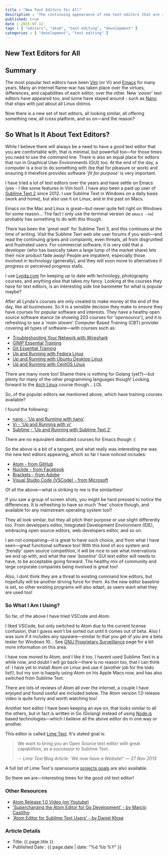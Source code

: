 ```yaml
---
title : "New Text Editors for All"
description : "The continuing appearance of new text editors that are superficially the same"
published: true
date : 2015-07-12
tags : [ "editors", "atom", "text editing", "development" ]
categories : [ "development", "text editing" ]
---
```

## New Text Editors for All

## Summary

The most popular text editors have been [Vim](http://www.vim.org/) (or
Vi) and [Emacs](https://www.gnu.org/software/emacs/) for many
years. Many an Internet flame-war has taken place over the virtues,
differences, and capabilities of each editor, over the other. New
'*easier*' text editors have appeared too, and some have stayed
around - such as [Nano](http://www.nano-editor.org/) that ships
with just about all Linux distros.

Now there is a new set of text editors, all looking similar, all offering
something new, all cross platform, and so on&mdash;and the reason?

## So What Is It About Text Editors?

While I believe there will always be a need to have a good text editor that you
are comfortable with, that is minimal, but powerfull too&mdash;for those times
you need to use the command line. There is also an equal place for editors that
run in Graphical User Environments (GUI) too. At the end of the day, a computer
is a tool to do something with (be that for pleasure or work) and ensuring it
therefore provides software '*fit for purpose*' is very important.

I have tried a lot of text editors over the years and have settle on
Emacs (yes - I like some features in Vim too!). I have also been a paid up
user of [Sublime Text 2](http://www.sublimetext.com/) since 2012. I
use Sublime Text in Windows on a daily basis (work and home), but also
use it on Linux, and in the past on Macs.

Emacs on the Mac and Linux is great&mdash;but never quite felt right on
Windows for some reason... The fact I only use the terminal version
(ie `emacs -nw`) probably has something to do with this though.

There has been the '*great wait*' for Sublime Text 3, and this continues at the
time of writing. Visit the Sublime Text web site user forums if you
wish&mdash;and read the continuing gripes and complaints, even threats, all from
disgruntled and frustrated users. For commercial software, it is very odd that a
developer (who has basically taken a large lump of the market share) lets
their nice product fade away! People are impatient, especially those involved in
technology (generally), and they will soon move to alternatives if progress or
perceived progress stalls.

I use [Lynda.com](http://www.lynda.com/) for keeping up to date with
technology, photography courses, and anything else that takes my
fancy. Looking at the courses they have for text editors, is an
interesting side line barometer for what is popular maybe?

After all Lynda's courses are only created to make money at the end of
the day, like all businesses. So it is a sensible decision they make
to ensure they have courses for popular software and interests. They
have a healthy open source software stance (ie showing 203 courses for
'*opensource*'), and it is refreshing to see a '*main stream*'
Computer Based Training (CBT) provider covering all types of
software&mdash;with courses such as:

- [Troubleshooting Your Network with Wireshark](http://www.lynda.com/Wireshark-tutorials/Troubleshooting-Your-Network-Wireshark/366447-2.html)
- [GIMP Essential Training](http://www.lynda.com/course-tutorials/GIMP-Essential-Training/112673-2.html)
- [Git Essential Training](http://www.lynda.com/Git-tutorials/Git-Essential-Training/100222-2.html)
- [Up and Running with Fedora Linux](http://www.lynda.com/Fedora-tutorials/Up-Running-Fedora-Linux/159632-2.html)
- [Up and Running with Ubuntu Desktop Linux](http://www.lynda.com/Ubuntu-tutorials/Up-Running-Ubuntu-Desktop-Linux/159637-2.html)
- [Up and Running with CentOS Linux](http://www.lynda.com/CentOS-tutorials/Up-Running-CentOS-Linux/159633-2.html)

There are many more too! Shame there is nothing for Golang
(yet?)&mdash;but plenty for many of the other programming languages
though! Looking forward to the [Arch Linux](https://www.archlinux.org/) course though... LOL

So, of the popular editors we mentioned above, which have training courses available?

I found the following:

- [nano - 'Up and Running with nano'](http://www.lynda.com/nano-tutorials/Up-Running-nano/189067-2.html)
- [Vi - 'Up and Running with vi'](http://www.lynda.com/vi-tutorials/Up-Running-vi/170336-2.html)
- [Sublime - 'Up and Running with Sublime Text 2'](http://www.lynda.com/Sublime-Text-tutorials/Up-Running-Sublime-Text-2/114325-2.html)

There are no equivalent dedicated courses for Emacs though :(

So the above is a bit of a tangent, and what really was interesting me
was the new text editors appearing, which so far I have
noticed includes:

- [Atom - from GitHub](https://atom.io/)
- [Nuclide - from Facebook](http://nuclide.io/)
- [Brackets - from Adobe](http://brackets.io/)
- [Visual Studio Code (VSCode) - from Microsoft](https://code.visualstudio.com/)

Of all the above&mdash;what is striking to me is the similarities!

If you saw a group of screen shots, you might be hard pressed to notice the
differences. It is refreshing to have so much 'free' choice though, and
available for any mainstream operating system too!!

They all look similar, but they all pitch their purpose or use slight
differently too. From developers editor, Integrated Development Environment
(IDE), embracing open source editors, web developers editor, and so on.

I am not compaining&mdash;it is great to have such choice, and from what I have
seen&mdash;great functional software too!  With this kind of eco system and
'*frendly*' open source competition, it will be nice to see what innervations we
end up with, and what the new '*baseline*' GUI text editor will needs to have,
to be acceptable going forward. The healthy mix of community and large corporate
companies being involved is great too!  

Also, I dont think they are a threat to existing command line editors, but
hopefully will be another driving force for them. As the new editor baseline is set, so
other existing programs will also adapt, as users want what they are
used too!

### So What I Am I Using?

So far, of the above I have tried VSCode and Atom.

I liked VSCode, but only switched to Atom due to the current license confusion,
that I guess won't be sorted out until it comes out of beta. Also I was sure if
it includes any spyware&mdash;similar to that you get of you are a beta tester
for Windows 10... See [GNU Proprietary
Surveillance](http://www.gnu.org/proprietary/proprietary-surveillance.en.html)
page for a bit more information on this area.

I have now moved to Atom, and I like it too. I havent used Sublime
Text in a while now, and doubt I will go back&mdash;there is no
reason too, that I can think of. I have yet to install Atom on Linux and use
it (another job for the todo list!), but my son is happily using Atom
on his Apple Macs now, and has also switched from Sublime Text.

There are lots of reviews of Atom all over the internet, a couple I
have enjoyed and found useful are included below. The Atom version 1.0
release video is quite funny and worth watching too!

Another text editor I have been keeping an eye on, that looks similar
to all the others, but in fact is written in Go (Golang) instead of
using [Node.js](http://www.nodejs.org/) based technologies&mdash;which
I believe all the above editor do in one way or another.

This editor is called [Lime Text](http://limetext.org/). It's stated goal is:

> We want to bring you an Open Source text editor with great
> capabilities, as a successor to Sublime Text.
>
> -- <cite>Lime Text Blog Article: 'We now have a Website!' — 27 Nov 2013</cite>

A full list of Lime Text's opensource [projects
goals](https://github.com/limetext/lime/wiki/Goals) are also available.

So there we are&mdash;interesting times for the good old text editor!


### Other Resources

- [Atom Release 1.0 Video (on Youtube)](https://youtu.be/Y7aEiVwBAdk)
- ['Supercharging the Atom Editor for Go Development' - by Marcio Castilho](http://marcio.io/2015/07/supercharging-atom-editor-for-go-development/)
- ['Atom Editor for Sublime Text Users' - by Daniel Klose](http://blog.daniel-klose.com/technology/atom-editor-for-sublime-text-users/)


### Article Details

- Title: {{ page.title }}
- Published Date : {{ page.date | date: "%d %b %Y" }}
